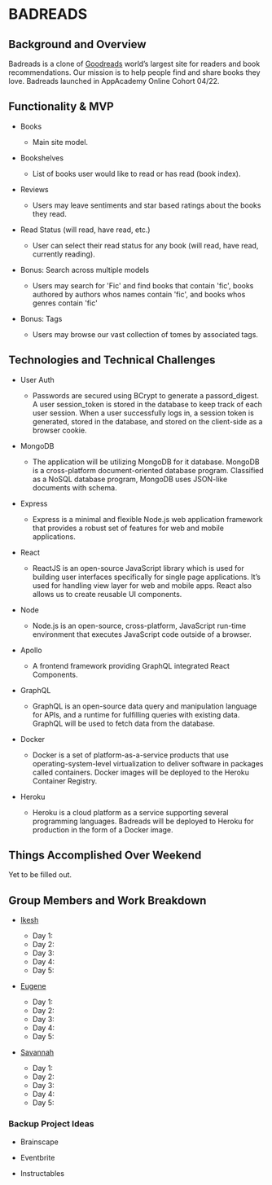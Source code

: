 # BADREADS

## Background and Overview

Badreads is a clone of [Goodreads](https://goodreads.com) world’s largest site for readers and book recommendations. Our mission is to help people find and share books they love. Badreads launched in AppAcademy Online Cohort 04/22.

## Functionality & MVP

- Books

  - Main site model.

- Bookshelves

  - List of books user would like to read or has read (book index).

- Reviews

  - Users may leave sentiments and star based ratings about the books they read.

- Read Status (will read, have read, etc.)

  - User can select their read status for any book (will read, have read, currently reading).

- Bonus: Search across multiple models

  - Users may search for 'Fic' and find books that contain 'fic', books authored by authors whos names contain 'fic', and books whos genres contain 'fic'

- Bonus: Tags
  - Users may browse our vast collection of tomes by associated tags.

## Technologies and Technical Challenges

- User Auth

  - Passwords are secured using BCrypt to generate a passord_digest. A user session_token is stored in the database to keep track of each user session. When a user successfully logs in, a session token is generated, stored in the database, and stored on the client-side as a browser cookie.

- MongoDB

  - The application will be utilizing MongoDB for it database. MongoDB is a cross-platform document-oriented database program. Classified as a NoSQL database program, MongoDB uses JSON-like documents with schema.

- Express

  - Express is a minimal and flexible Node.js web application framework that provides a robust set of features for web and mobile applications.

- React

  - ReactJS is an open-source JavaScript library which is used for building user interfaces specifically for single page applications. It’s used for handling view layer for web and mobile apps. React also allows us to create reusable UI components.

- Node

  - Node.js is an open-source, cross-platform, JavaScript run-time environment that executes JavaScript code outside of a browser.

- Apollo

  - A frontend framework providing GraphQL integrated React Components.

- GraphQL

  - GraphQL is an open-source data query and manipulation language for APIs, and a runtime for fulfilling queries with existing data. GraphQL will be used to fetch data from the database.

- Docker

  - Docker is a set of platform-as-a-service products that use operating-system-level virtualization to deliver software in packages called containers. Docker images will be deployed to the Heroku Container Registry.

- Heroku

  - Heroku is a cloud platform as a service supporting several programming languages. Badreads will be deployed to Heroku for production in the form of a Docker image.

## Things Accomplished Over Weekend

Yet to be filled out.

## Group Members and Work Breakdown

- [Ikesh](https://github.com/drexel-ue)

  - Day 1:
  - Day 2:
  - Day 3:
  - Day 4:
  - Day 5:

- [Eugene](https://github.com/jbirondo)

  - Day 1:
  - Day 2:
  - Day 3:
  - Day 4:
  - Day 5:

- [Savannah](https://github.com/savmus)

  - Day 1:
  - Day 2:
  - Day 3:
  - Day 4:
  - Day 5:

### Backup Project Ideas

- Brainscape

- Eventbrite

- Instructables
